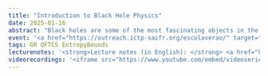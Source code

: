 ```yaml
---
title: "Introduction to Black Hole Physics"
date: 2025-01-16
abstract: "Black holes are some of the most fascinating objects in the universe. They are regions of spacetime in which gravity is so intense nothing can escape them. Since they constitute some of the most extreme scenarios of general relativity, it is curious that they can be described by only a few numbers such as mass, charge, and angular momentum. This high-school-level course discusses the basic ideas about black hole mechanics and how to make simple computations about complex objects. A few applications we will consider are how much energy can gravitational waves carry away in a black hole merger, how much charge can astrophysical black holes have, whether it is possible to turn a black hole into a naked singularity by overcharging or over-spinning it, how to extract energy from black holes, and much more."
event: '<a href="https://outreach.ictp-saifr.org/escolaverao/" target="_blank">V ICTP-SAIFR Summer School for Young Physicists</a></br><a href="https://graspschool.github.io/2025/" target="_blank">II São Paulo School on Gravitational Physics</a>'
tags: GR QFTCS EntropyBounds
lecturenotes: '<strong>Lecture notes (in English): </strong> <a href="https://alves-nickolas.github.io/teaching/Black_Holes_for_First_Time_Physicists.pdf" target="_blank">available here</a>'
videorecordings: '<iframe src="https://www.youtube.com/embed/videoseries?si=UTWqp7wVZ02DInMK&amp;list=PLFbVsjW_Z3X4LoXpypv6bZEbInNYOGPcy" title="YouTube video player" frameborder="0" allow="accelerometer; autoplay; clipboard-write; encrypted-media; gyroscope; picture-in-picture; web-share" referrerpolicy="strict-origin-when-cross-origin" allowfullscreen></iframe>'
---
```

